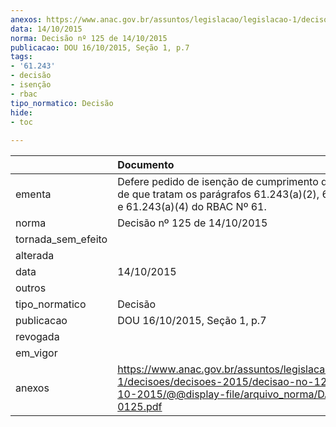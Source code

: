 ```yaml
---
anexos: https://www.anac.gov.br/assuntos/legislacao/legislacao-1/decisoes/decisoes-2015/decisao-no-125-de-14-10-2015/@@display-file/arquivo_norma/DA2015-0125.pdf
data: 14/10/2015
norma: Decisão nº 125 de 14/10/2015
publicacao: DOU 16/10/2015, Seção 1, p.7
tags:
- '61.243'
- decisão
- isenção
- rbac
tipo_normatico: Decisão
hide: 
- toc 
 
---
```


|                    | Documento                                                                                                                                                 |
|:-------------------|:----------------------------------------------------------------------------------------------------------------------------------------------------------|
| ementa             | Defere pedido de isenção de cumprimento dos requisitos de que tratam os parágrafos 61.243(a)(2), 61.243(a)(3) e 61.243(a)(4) do RBAC Nº 61.               |
| norma              | Decisão nº 125 de 14/10/2015                                                                                                                              |
| tornada_sem_efeito |                                                                                                                                                           |
| alterada           |                                                                                                                                                           |
| data               | 14/10/2015                                                                                                                                                |
| outros             |                                                                                                                                                           |
| tipo_normatico     | Decisão                                                                                                                                                   |
| publicacao         | DOU 16/10/2015, Seção 1, p.7                                                                                                                              |
| revogada           |                                                                                                                                                           |
| em_vigor           |                                                                                                                                                           |
| anexos             | https://www.anac.gov.br/assuntos/legislacao/legislacao-1/decisoes/decisoes-2015/decisao-no-125-de-14-10-2015/@@display-file/arquivo_norma/DA2015-0125.pdf |